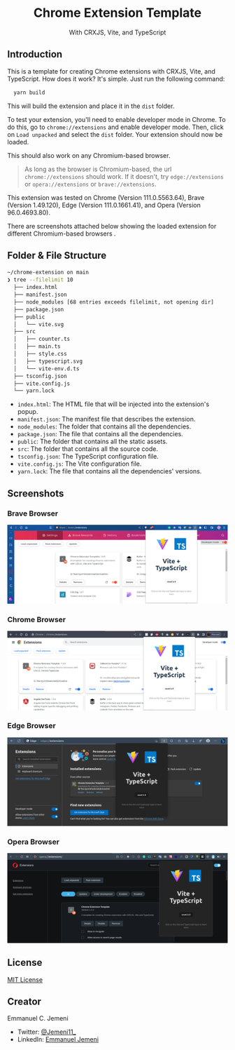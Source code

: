 <h1 align="center">Chrome Extension Template</h1>
<p align="center">With CRXJS, Vite, and TypeScript </p>

<h2>Introduction</h2>

This is a template for creating Chrome extensions with CRXJS, Vite, and TypeScript.
How does it work? It's simple. Just run the following command:

```sh
  yarn build
```

This will build the extension and place it in the `dist` folder.

To test your extension, you'll need to enable developer mode in Chrome. To do this, go to `chrome://extensions` and enable developer mode. Then, click on `Load unpacked` and select the `dist` folder. Your extension should now be loaded.

This should also work on any Chromium-based browser.

> As long as the browser is Chromium-based, the url `chrome://extensions` should work. If it doesn't, try `edge://extensions` or `opera://extensions` or `brave://extensions`.

This extension was tested on Chrome (Version 111.0.5563.64), Brave (Version 1.49.120), Edge (Version 111.0.1661.41), and Opera (Version 96.0.4693.80).

There are screenshots attached below showing the loaded extension for different Chromium-based browsers .

<h2>Folder & File Structure</h2>

```sh
~/chrome-extension on main
❯ tree --filelimit 10
  ├── index.html
  ├── manifest.json
  ├── node_modules [68 entries exceeds filelimit, not opening dir]
  ├── package.json
  ├── public
  │   └── vite.svg
  ├── src
  │   ├── counter.ts
  │   ├── main.ts
  │   ├── style.css
  │   ├── typescript.svg
  │   └── vite-env.d.ts
  ├── tsconfig.json
  ├── vite.config.js
  └── yarn.lock
```

- `index.html`: The HTML file that will be injected into the extension's popup.
- `manifest.json`: The manifest file that describes the extension.
- `node_modules`: The folder that contains all the dependencies.
- `package.json`: The file that contains all the dependencies.
- `public`: The folder that contains all the static assets.
- `src`: The folder that contains all the source code.
- `tsconfig.json`: The TypeScript configuration file.
- `vite.config.js`: The Vite configuration file.
- `yarn.lock`: The file that contains all the dependencies' versions.

<h2>Screenshots</h2>

<h3>Brave Browser</h3>

![Brave Browser](./screenshots/brave.png)

<h3>Chrome Browser</h3>

![Chrome Browser](./screenshots/chrome.png)

<h3>Edge Browser</h3>
  
  ![Edge Browser](./screenshots/edge.png)

<h3>Opera Browser</h3>

![Opera Browser](./screenshots/opera.png)

<h2>License</h2>

[MIT License](./LICENSE)

<h2>Creator</h2>

Emmanuel C. Jemeni

- Twitter: [@Jemeni11\_](https://www.twitter.com/Jemeni11_)
- LinkedIn: [Emmanuel Jemeni](https://www.linkedin.com/in/emmanuel-jemeni)
